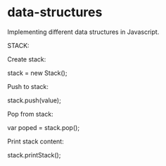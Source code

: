 # data-structures

Implementing different data structures in Javascript.


STACK:


Create stack:

stack = new Stack();

Push to stack:

stack.push(value);

Pop from stack:

var poped = stack.pop();

Print stack content:

stack.printStack();